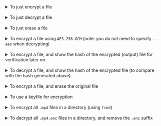 <details>
<summary>To just encrypt a file</summary>
<br>
<code>dexios -e test.txt test.enc</code>
</details>
<br>
<details>
<summary>To just decrypt a file</summary>
<br>
<code>dexios -d test.enc test.txt</code>
</details>
<br>
<details>
<summary>To just erase a file</summary>
<br>
<code>dexios erase test.txt</code>
</details>
<br>
<details>
<summary>To encrypt a file using <code>AES-256-GCM</code> (note: you do not need to specify <code>--aes</code> when decrypting)</summary>
<br>
<code>dexios -e --aes test.txt test.enc</code>
</details>
<br>
<details>
<summary>To encrypt a file, and show the hash of the encrypted (output) file for verification later on</summary>
<br>
<code>dexios -eH test.txt test.enc</code>
</details>
<br>
<details>
<summary>To decrypt a file, and show the hash of the encrypted file (to compare with the hash generated above)</summary>
<br>
<code>dexios -dH test.enc test.txt</code>
</details>
<br>
<details>
<summary>To encrypt a file, and erase the original file</summary>
<br>
<code>dexios -e --erase test.txt test.enc</code>
</details>
<br>
<details>
<summary>To use a keyfile for encryption</summary>
<br>
<code>dexios -ek keyfile test.txt test.enc</code>
</details>
<br>
<details>
<summary>To encrypt all <code>.mp4</code> files in a directory (using <code>find</code>)</summary>
<br>
Remove `-maxdepth 1` to make this run recursively
<br>
<br>
<code>find *.mp4 -type f -maxdepth 1 -exec dexios -eyk keyfile {} {}.enc \;</code>
</details>
<br>
<details>
<summary>To decrypt all <code>.mp4.enc</code> files in a directory, and remove the <code>.enc</code> suffix</summary>
<br>
<code>find . -type f -iname "*.mp4.enc" -exec sh -c 'dexios -dk keyfile "$0" "${0%.enc}"' {} \;</code>
</details>